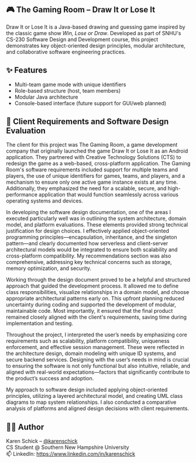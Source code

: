 ## 🎮 The Gaming Room – Draw It or Lose It

Draw It or Lose It is a Java-based drawing and guessing game inspired by the classic game show *Win, Lose or Draw*. Developed as part of SNHU's CS-230 Software Design and Development course, this project demonstrates key object-oriented design principles, modular architecture, and collaborative software engineering practices.

## ✨ Features

- Multi-team game mode with unique identifiers
- Role-based structure (host, team members)
- Modular Java architecture
- Console-based interface (future support for GUI/web planned)

##  📌 Client Requirements and Software Design Evaluation

The client for this project was The Gaming Room, a game development company that originally launched the game Draw It or Lose It as an Android application. They partnered with Creative Technology Solutions (CTS) to redesign the game as a web-based, cross-platform application. The Gaming Room's software requirements included support for multiple teams and players, the use of unique identifiers for games, teams, and players, and a mechanism to ensure only one active game instance exists at any time. Additionally, they emphasized the need for a scalable, secure, and high-performance application that would function seamlessly across various operating systems and devices.

In developing the software design documentation, one of the areas I executed particularly well was in outlining the system architecture, domain model, and platform evaluations. These elements provided strong technical justification for design choices. I effectively applied object-oriented programming principles—encapsulation, inheritance, and the singleton pattern—and clearly documented how serverless and client-server architectural models would be integrated to ensure both scalability and cross-platform compatibility. My recommendations section was also comprehensive, addressing key technical concerns such as storage, memory optimization, and security.

Working through the design document proved to be a helpful and structured approach that guided the development process. It allowed me to define class responsibilities, visualize relationships in a domain model, and choose appropriate architectural patterns early on. This upfront planning reduced uncertainty during coding and supported the development of modular, maintainable code. Most importantly, it ensured that the final product remained closely aligned with the client's requirements, saving time during implementation and testing.

Throughout the project, I interpreted the user’s needs by emphasizing core requirements such as scalability, platform compatibility, uniqueness enforcement, and effective session management. These were reflected in the architecture design, domain modeling with unique ID systems, and secure backend services. Designing with the user’s needs in mind is crucial to ensuring the software is not only functional but also intuitive, reliable, and aligned with real-world expectations—factors that significantly contribute to the product’s success and adoption.

My approach to software design included applying object-oriented principles, utilizing a layered architectural model, and creating UML class diagrams to map system relationships. I also conducted a comparative analysis of platforms and aligned design decisions with client requirements. 

## 👩‍💻 Author

Karen Schick – [@karenschick](https://github.com/karenschick)  
CS Student @ Southern New Hampshire University  
📫 LinkedIn: https://www.linkedin.com/in/karenschick
